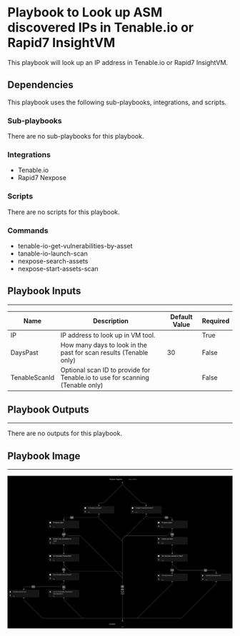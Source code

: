 # Playbook to Look up ASM discovered IPs in Tenable.io or Rapid7 InsightVM

This playbook will look up an IP address in Tenable.io or Rapid7 InsightVM.

## Dependencies
This playbook uses the following sub-playbooks, integrations, and scripts.

### Sub-playbooks
There are no sub-playbooks for this playbook.

### Integrations
* Tenable.io
* Rapid7 Nexpose

### Scripts
There are no scripts for this playbook.

### Commands
* tenable-io-get-vulnerabilities-by-asset
* tanable-io-launch-scan
* nexpose-search-assets
* nexpose-start-assets-scan

## Playbook Inputs
---
| **Name** | **Description** | **Default Value** | **Required** |
| --- | --- | --- | --- |
| IP | IP address to look up in VM tool. | | True |
| DaysPast | How many days to look in the past for scan results (Tenable only) | 30 | False |
| TenableScanId | Optional scan ID to provide for Tenable.io to use for scanning (Tenable only) | | False |

## Playbook Outputs
---
There are no outputs for this playbook.

## Playbook Image
---
![Cortex ASM - Vulnerability Management Enrichment](https://raw.githubusercontent.com/demisto/content/15935bbaa183dd38239aada567b1eb7cbae9b704/Packs/CortexAttackSurfaceManagement/doc_files/Cortex_ASM_-_Vulnerability_Management_Enrichment.png)